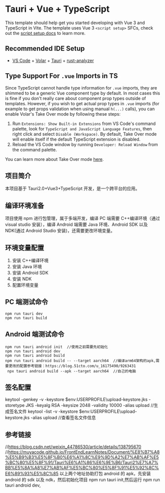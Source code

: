 # Tauri + Vue + TypeScript

This template should help get you started developing with Vue 3 and TypeScript in Vite. The template uses Vue 3 `<script setup>` SFCs, check out the [script setup docs](https://v3.vuejs.org/api/sfc-script-setup.html#sfc-script-setup) to learn more.

## Recommended IDE Setup

- [VS Code](https://code.visualstudio.com/) + [Volar](https://marketplace.visualstudio.com/items?itemName=Vue.volar) + [Tauri](https://marketplace.visualstudio.com/items?itemName=tauri-apps.tauri-vscode) + [rust-analyzer](https://marketplace.visualstudio.com/items?itemName=rust-lang.rust-analyzer)

## Type Support For `.vue` Imports in TS

Since TypeScript cannot handle type information for `.vue` imports, they are shimmed to be a generic Vue component type by default. In most cases this is fine if you don't really care about component prop types outside of templates. However, if you wish to get actual prop types in `.vue` imports (for example to get props validation when using manual `h(...)` calls), you can enable Volar's Take Over mode by following these steps:

1. Run `Extensions: Show Built-in Extensions` from VS Code's command palette, look for `TypeScript and JavaScript Language Features`, then right click and select `Disable (Workspace)`. By default, Take Over mode will enable itself if the default TypeScript extension is disabled.
2. Reload the VS Code window by running `Developer: Reload Window` from the command palette.

You can learn more about Take Over mode [here](https://github.com/johnsoncodehk/volar/discussions/471).

## 项目简介

本项目基于 Tauri2.0+Vue3+TypeScript 开发，是一个跨平台的应用。

## 编译环境准备

项目使用 npm 进行包管理，属于多端开发，编译 PC 端需要 C++编译环境（通过 visual studio 安装），编译 Android 端需要 Java 环境、Android SDK 以及 NDK(通过 Android Studio 安装)，还需要更改环境变量。

## 环境变量配置

1. 安装 C++编译环境
2. 安装 Java 环境
3. 安装 Android SDK
4. 安装 NDK
5. 配置环境变量

## PC 端测试命令

```
npm run tauri dev
npm run tauri build
```

## Android 端测试命令

```
npm run tauri android init  //使用之前需要先初始化
npm run tauri android dev
npm run tauri android build
npm run tauri android build -- --target aarch64  //编译arm64架构的apk,需要更改的配置参考链接：https://blog.51cto.com/u_16175490/9263431
 npx tauri android build --apk --target aarch64  //自己的电脑
```

## 签名配置

keytool -genkey -v -keystore $env:USERPROFILE\upload-keystore.jks -storetype JKS -keyalg RSA -keysize 2048 -validity 10000 -alias upload //生成签名文件
keytool -list -v -keystore $env:USERPROFILE\upload-keystore.jks -alias upload //查看签名文件信息

## 参考链接

//https://blog.csdn.net/weixin_44786530/article/details/138795670
//https://muyacode.github.io/FrontEndLearnNotes/Document/%E8%B7%A8%E5%B9%B3%E5%8F%B0%E6%A1%8C%E9%9D%A2%E7%AB%AF%E5%BC%80%E5%8F%91/Tauri%E6%A1%86%E6%9E%B6/Tauri2%E7%A7%BB%E5%8A%A8%E7%AB%AF%E5%BC%80%E5%8F%91%E5%92%8C%E6%89%93%E5%8C%85
以上两个地址协助打包 android 的 apk，先安装 android 的 sdk 以及 ndk，然后初始化项目 npm run tauri init,然后运行 npm run tauri android dev,
